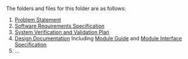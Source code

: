 The folders and files for this folder are as follows:

1. [Problem Statement](https://github.com/tanya-jp/ANN-CAS741/tree/main/docs/ProblemStatementAndGoals)
2. [Software Requirements Specification](https://github.com/tanya-jp/ANN-CAS741/tree/main/docs/SRS)
3. [System Verification and Validation Plan](https://github.com/tanya-jp/ANN-CAS741/tree/main/docs/VnVPlan)
4. [Design Documentation](https://github.com/tanya-jp/ANN-CAS741/tree/main/docs/Design) Including [Module Guide](https://github.com/tanya-jp/ANN-CAS741/tree/main/docs/Design/SoftArchitecture) and  [Module Interface Specification](https://github.com/tanya-jp/ANN-CAS741/tree/main/docs/Design/SoftDetailedDes)
5. ...

